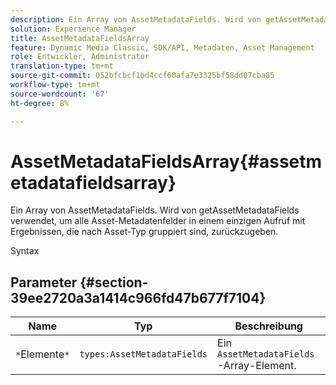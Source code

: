 ```yaml
---
description: Ein Array von AssetMetadataFields. Wird von getAssetMetadataFields verwendet, um alle Asset-Metadatenfelder in einem einzigen Aufruf mit Ergebnissen, die nach Asset-Typ gruppiert sind, zurückzugeben.
solution: Experience Manager
title: AssetMetadataFieldsArray
feature: Dynamic Media Classic, SDK/API, Metadaten, Asset Management
role: Entwickler, Administrator
translation-type: tm+mt
source-git-commit: 052bfcbcf1bd4ccf60afa7e3325bf58dd07cba85
workflow-type: tm+mt
source-wordcount: '67'
ht-degree: 8%

---
```



# AssetMetadataFieldsArray{#assetmetadatafieldsarray}

Ein Array von AssetMetadataFields. Wird von getAssetMetadataFields verwendet, um alle Asset-Metadatenfelder in einem einzigen Aufruf mit Ergebnissen, die nach Asset-Typ gruppiert sind, zurückzugeben.

Syntax

## Parameter {#section-39ee2720a3a1414c966fd47b677f7104}

| Name | Typ | Beschreibung |
|---|---|---|
| `*`Elemente`*` | `types:AssetMetadataFields` | Ein `AssetMetadataFields`-Array-Element. |


